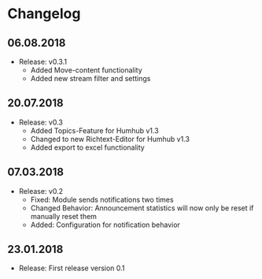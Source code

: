 Changelog
=========
06.08.2018
----------------------
- Release: v0.3.1
  - Added Move-content functionality
  - Added new stream filter and settings
  
20.07.2018
----------------------
- Release: v0.3
  - Added Topics-Feature for Humhub v1.3
  - Changed to new Richtext-Editor for Humhub v1.3
  - Added export to excel functionality
  
07.03.2018
----------------------
- Release: v0.2
  - Fixed: Module sends notifications two times
  - Changed Behavior: Announcement statistics will now only be reset if manually reset them
  - Added: Configuration for notification behavior

23.01.2018
----------------------
- Release: First release version 0.1


